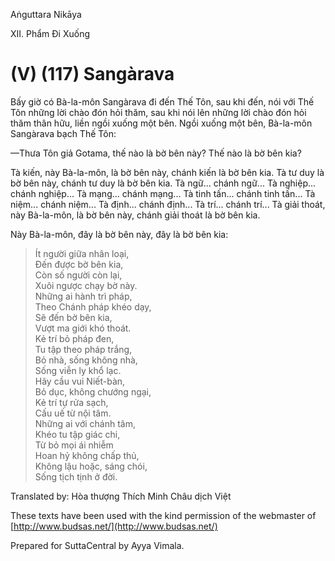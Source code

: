  

Aṅguttara Nikāya

XII. Phẩm Ði Xuống

# (V) (117) Sangàrava

Bấy giờ có Bà-la-môn Sangàrava đi đến Thế Tôn, sau khi đến, nói với Thế Tôn những lời chào đón hỏi thăm, sau khi nói lên những lời chào đón hỏi thăm thân hữu, liền ngồi xuống một bên. Ngồi xuống một bên, Bà-la-môn Sangàrava bạch Thế Tôn:

—Thưa Tôn giả Gotama, thế nào là bờ bên này? Thế nào là bờ bên kia?

Tà kiến, này Bà-la-môn, là bờ bên này, chánh kiến là bờ bên kia. Tà tư duy là bờ bên này, chánh tư duy là bờ bên kia. Tà ngữ... chánh ngữ... Tà nghiệp... chánh nghiệp... Tà mạng... chánh mạng... Tà tinh tấn... chánh tinh tấn... Tà niệm... chánh niệm... Tà định... chánh định... Tà trí... chánh trí... Tà giải thoát, này Bà-la-môn, là bờ bên này, chánh giải thoát là bờ bên kia.

Này Bà-la-môn, đây là bờ bên này, đây là bờ bên kia:

> Ít người giữa nhân loại,  
> Ðến được bờ bên kia,  
> Còn số người còn lại,  
> Xuôi ngược chạy bờ này.  
> Những ai hành trì pháp,  
> Theo Chánh pháp khéo dạy,  
> Sẽ đến bờ bên kia,  
> Vượt ma giới khó thoát.  
> Kẻ trí bỏ pháp đen,  
> Tu tập theo pháp trắng,  
> Bỏ nhà, sống không nhà,  
> Sống viễn ly khổ lạc.  
> Hãy cầu vui Niết-bàn,  
> Bỏ dục, không chướng ngại,  
> Kẻ trí tự rửa sạch,  
> Cấu uế từ nội tâm.  
> Những ai với chánh tâm,  
> Khéo tu tập giác chi,  
> Từ bỏ mọi ái nhiễm  
> Hoan hỷ không chấp thủ,  
> Không lậu hoặc, sáng chói,  
> Sống tịch tịnh ở đời.

Translated by: Hòa thượng Thích Minh Châu dịch Việt

These texts have been used with the kind permission of the webmaster of [http://www.budsas.net/](http://www.budsas.net/)

Prepared for SuttaCentral by Ayya Vimala.